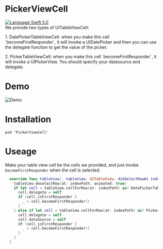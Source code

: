 PickerViewCell
=====================
[![Language Swift 5.0](https://img.shields.io/badge/Language-Swift%205.0-orange.svg?style=flat)](https://swift.org)
<br/>
We provide two types of UITableViewCell:<br/>
<p>1. DatePickerTableViewCell: when you make this cell `becomeFirstResponder`, it will invoke a UIDatePicker and then you can use the delegate function to get the value of the picker.</p>
<p>2. PickerTableViewCell: when you make this cell `becomeFirstResponder`, it will invoke a UIPickerView. You should specify your datasource and delegate.</p>

Demo
=====================
![Demo](https://imgur.com/Hskz2Aj)

Installation
===================
```
pod 'PickerViewCell'
```

Useage
=====================
Make your table view cell be the cells we provided, and just invoke `becomeFirstResponder` when the cell is selected.

```swift
  override func tableView(_ tableView: UITableView, didSelectRowAt indexPath: IndexPath) {
    tableView.deselectRow(at: indexPath, animated: true)
    if let cell = tableView.cellForRow(at: indexPath) as? DatePickerTableViewCell {
      cell.delegate = self
      if !cell.isFirstResponder {
        _ = cell.becomeFirstResponder()
      }
    } else if let cell = tableView.cellForRow(at: indexPath) as? PickerTableViewCell {
      cell.delegate = self
      cell.dataSource = self
      if !cell.isFirstResponder {
        _ = cell.becomeFirstResponder()
      }
    }
  }
```
